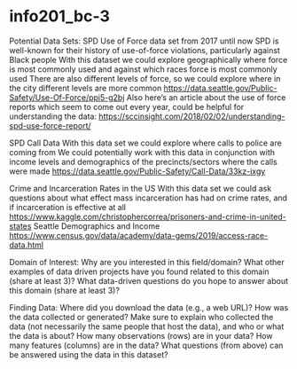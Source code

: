 # info201_bc-3

Potential Data Sets: 
SPD Use of Force data set from 2017 until now
SPD is well-known for their history of use-of-force violations, particularly against Black people 
With this dataset we could explore geographically where force is most commonly used and against which races force is most commonly used 
There are also different levels of force, so we could explore where in the city different levels are more common 
https://data.seattle.gov/Public-Safety/Use-Of-Force/ppi5-g2bj
Also here’s an article about the use of force reports which seem to come out every year, could be helpful for understanding the data: https://sccinsight.com/2018/02/02/understanding-spd-use-force-report/

SPD Call Data
With this data set we could explore where calls to police are coming from 
We could potentially work with this data in conjunction with income levels and demographics of the precincts/sectors where the calls were made 
https://data.seattle.gov/Public-Safety/Call-Data/33kz-ixgy

Crime and Incarceration Rates in the US 
With this data set we could ask questions about what effect mass incarceration has had on crime rates, and if incarceration is effective at all 
https://www.kaggle.com/christophercorrea/prisoners-and-crime-in-united-states
Seattle Demographics and Income 
https://www.census.gov/data/academy/data-gems/2019/access-race-data.html



Domain of Interest: 
Why are you interested in this field/domain?
What other examples of data driven projects have you found related to this domain (share at least 3)?
What data-driven questions do you hope to answer about this domain (share at least 3)?

Finding Data: 
Where did you download the data (e.g., a web URL)?
How was the data collected or generated? Make sure to explain who collected the data (not necessarily the same people that host the data), and who or what the data is about?
How many observations (rows) are in your data?
How many features (columns) are in the data?
What questions (from above) can be answered using the data in this dataset?
